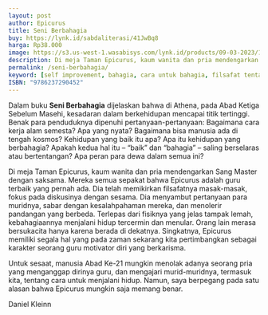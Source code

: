 ```yaml
---
layout: post
author: Epicurus
title: Seni Berbahagia
buy: https://lynk.id/sabdaliterasi/41JwBq8
harga: Rp38.000
image: https://s3.us-west-1.wasabisys.com/lynk.id/products/09-03-2023/1678363356411_9855344
description: Di meja Taman Epicurus, kaum wanita dan pria mendengarkan Sang Master dengan saksama. Mereka semua sepakat bahwa Epicurus adalah guru terbaik yang per
permalink: /seni-berbahagia/
keyword: [self improvement, bahagia, cara untuk bahagia, filsafat tentang kebahagiaan, kebahagiaan epicurus, ebook epicureanisme, basabasi]
ISBN: "9786237290452"
---
```

<p>Dalam buku <strong>Seni Berbahagia</strong> dijelaskan bahwa di Athena, pada Abad Ketiga Sebelum Masehi, kesadaran dalam berkehidupan mencapai titik tertinggi. Benak para penduduknya dipenuhi pertanyaan-pertanyaan: Bagaimana cara kerja alam semesta? Apa yang nyata? Bagaimana bisa manusia ada di tengah kosmos? Kehidupan yang baik itu apa? Apa itu kehidupan yang berbahagia? Apakah kedua hal itu – “baik” dan “bahagia” – saling berselaras atau bertentangan? Apa peran para dewa dalam semua ini?</p><p>Di meja Taman Epicurus, kaum wanita dan pria mendengarkan Sang Master dengan saksama. Mereka semua sepakat bahwa Epicurus adalah guru terbaik yang pernah ada. Dia telah memikirkan filsafatnya masak-masak, fokus pada diskusinya dengan sesama. Dia menyambut pertanyaan para muridnya, sabar dengan kesalahpahaman mereka, dan menolerir pandangan yang berbeda. Terlepas dari fisiknya yang jelas tampak lemah, kebahagiaannya menjalani hidup tercermin dan menular. Orang lain merasa bersukacita hanya karena berada di dekatnya. Singkatnya, Epicurus memiliki segala hal yang pada zaman sekarang kita pertimbangkan sebagai karakter seorang guru motivator diri yang berkarisma.</p><p>Untuk sesaat, manusia Abad Ke-21 mungkin menolak adanya seorang pria yang menganggap dirinya guru, dan mengajari murid-muridnya, termasuk kita, tentang cara untuk menjalani hidup. Namun, saya berpegang pada satu alasan bahwa Epicurus mungkin saja memang benar.</p><p>Daniel Kleinn</p>
